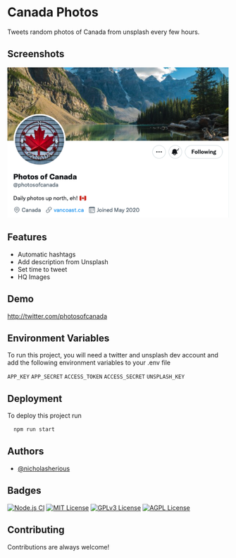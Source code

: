 # Canada Photos 

Tweets random photos of Canada from unsplash every few hours.

## Screenshots

![App Screenshot](photosofcanada.png)

## Features

- Automatic hashtags
- Add description from Unsplash
- Set time to tweet
- HQ Images

## Demo

http://twitter.com/photosofcanada

## Environment Variables

To run this project, you will need a twitter and unsplash dev account and add the following environment variables to your .env file

`APP_KEY`
`APP_SECRET`
`ACCESS_TOKEN`
`ACCESS_SECRET`
`UNSPLASH_KEY`

## Deployment

To deploy this project run

```bash
  npm run start
```

## Authors

- [@nicholasherious](https://github.com/nicholasherious)

## Badges
[![Node.js CI](https://github.com/nicholasherious/Canada-Photos/actions/workflows/node.js.yml/badge.svg)](https://github.com/nicholasherious/Canada-Photos/actions/workflows/node.js.yml)
[![MIT License](https://img.shields.io/badge/License-MIT-green.svg)](https://choosealicense.com/licenses/mit/)
[![GPLv3 License](https://img.shields.io/badge/License-GPL%20v3-yellow.svg)](https://opensource.org/licenses/)
[![AGPL License](https://img.shields.io/badge/license-AGPL-blue.svg)](http://www.gnu.org/licenses/agpl-3.0)

## Contributing

Contributions are always welcome!

